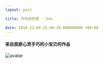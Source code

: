 ```yaml
---
layout: post

title: 今日份的爱 - Vno

date: 2019-12-04 15:49:24.000000000 +09:00
---
```


#### 来自我家心灵手巧的小宝贝的作品

![avatar]({{site.baseurl}}../assets/images/mobile.jpg)
